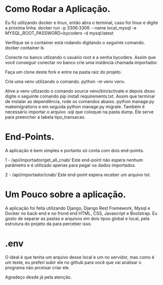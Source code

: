 # Como Rodar a Aplicação.

Eu fiz utilizando docker e linux, então abra o terminal, caso for linux e digite a próxima linha.
docker run -p 3306:3306 --name local_mysql -e MYSQL_ROOT_PASSWORD=bycoders -d mysql:latest

Verifique se o container está rodando digitando o seguinte comando.
docker container ls

Conecte no banco utlizando o usuário root e a senha bycoders.
Assim que você conseguir conectar no banco crie uma instância chamada importador.

Faça um clone deste fork e entre na pasta raiz do projeto.

Crie uma venv utilizando o comando.
python -m venv venv.

Ative a venv utlizando o comando source venv/bin/activate e depois disso digite o seguinte comando  pip install requirements.txt.
Assim que terminar de instalar as dependência, rode os comandos abaixo.
python manage.py makemigrations e em seguida python manage.py migrate.
Também é necessário importar o arquivo .sql que coloquei na pasta dump. Ele serve para preencher a tabela tipo_transacao.


# End-Points.

A aplicação é bem simples e portanto só conta com dois end-points.

1 - /api/importador/get_all_cnab/
Este end-point não espera nenhum parâmetro e é utilizado apenas para pegar os dados importados.

2 - /api/importador/cnab/
Este end-point espera receber um arquivo txt.

# Um Pouco sobre a aplicação.

A aplicação foi feita utilizando Django, Django Rest Framework, Mysql e Docker no back-end e no frond end HTML, CSS, Javascript e Bootstrap.
Eu gosto de separar as pastas e arquivos em dois tipos global e local, pela estrutura do projeto da para perceber isso.

# .env

O ideal é que tenha um arquivo desse local e um no servidor, mas como é um teste, eu preferi subir ele no github para você que vai analisar o programa não prceisar criar ele.

Agradeço desde já pela atenção.